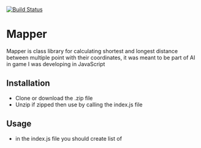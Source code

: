 [![Build Status](https://travis-ci.org/habeeb-salami/Mapper.svg?branch=master)](https://travis-ci.org/habeeb-salami/Mapper)
# Mapper

Mapper is class library for calculating shortest and longest distance between multiple point with their coordinates, it was meant to be part of AI in game I was developing in JavaScript

## Installation

- Clone or download the .zip file
- Unzip if zipped then use by calling the index.js file

## Usage

- in the index.js file you should create list of
